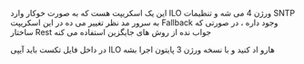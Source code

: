 این یک اسکریپت هست که به صورت خوکار وارد ILO ورژن 4 می شه و تنظیمات SNTP به سرور مد نظر تغییر می ده 
در این اسکریپت Fallback وجود داره ، در صورتی که ساختار Rest جواب نده از روش های جایگزین استفاده می کنه

در داخل فایل تکست باید آیپی ILO هارو اد کنید و با نسخه ورژن 3 پایتون اجرا بشه 

